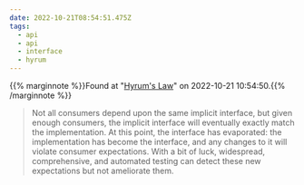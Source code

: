 ```yaml
---
date: 2022-10-21T08:54:51.475Z
tags:
  - api
  - api
  - interface
  - hyrum
---
```

{{% marginnote %}}Found at "[Hyrum's Law](https://www.hyrumslaw.com/)" on 2022-10-21 10:54:50.{{% /marginnote %}}

> Not all consumers depend upon the same implicit interface, but given enough consumers, the implicit interface will eventually exactly match the implementation. At this point, the interface has evaporated: the implementation has become the interface, and any changes to it will violate consumer expectations. With a bit of luck, widespread, comprehensive, and automated testing can detect these new expectations but not ameliorate them.

